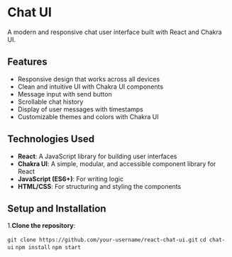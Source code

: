 # Chat UI

A modern and responsive chat user interface built with React and Chakra UI.

## Features

- Responsive design that works across all devices
- Clean and intuitive UI with Chakra UI components
- Message input with send button
- Scrollable chat history
- Display of user messages with timestamps
- Customizable themes and colors with Chakra UI

## Technologies Used

- **React**: A JavaScript library for building user interfaces
- **Chakra UI**: A simple, modular, and accessible component library for React
- **JavaScript (ES6+)**: For writing logic
- **HTML/CSS**: For structuring and styling the components

## Setup and Installation

1.**Clone the repository**:

  `git clone https://github.com/your-username/react-chat-ui.git`
   `cd chat-ui`
   `npm install`
   `npm start`